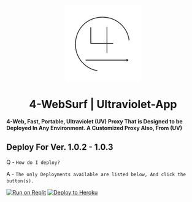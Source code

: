 <p align="center"><img src="https://github.com/7DatsonBack/4-WeB/blob/main/static/ED.png?raw=true" height="200"></p>

<h1 align="center">4-WebSurf | Ultraviolet-App</h1>

<b>

4-Web, Fast, Portable, Ultraviolet (UV) Proxy That is Designed to be Deployed In Any Environment. A Customized Proxy Also, From (UV)

</b>




## Deploy For Ver. 1.0.2 - 1.0.3


Q - `How do I deploy?`

A - `The only Deployments available are listed below, And click the button(s).`

[![Run on Replit](https://binbashbanana.github.io/deploy-buttons/buttons/remade/replit.svg)](https://github.com/7DatsonBack/4-WeB/wiki/Replit)
[![Deploy to Heroku](https://binbashbanana.github.io/deploy-buttons/buttons/remade/heroku.svg)](https://github.com/7DatsonBack/4-WeB/wiki/Heroku)
